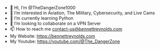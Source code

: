 - 👋 Hi, I’m @TheDangerZone1000
- 👀 I’m interested in Aviation, The Military, Cybersecurity, and Live Cams
- 🌱 I’m currently learning Python
- 💞️ I’m looking to collaborate on a VPN Server
- 📫 How to reach me contact-us@bennettreynolds.com
- My Website: https://bennettreynolds.com
- My Youtube: https://youtube.com/@The_DangerZone
